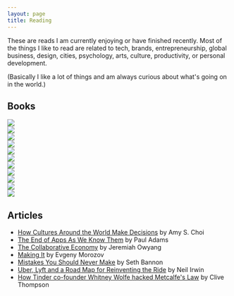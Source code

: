 ```yaml
---
layout: page
title: Reading 
---
```

These are reads I am currently enjoying or have finished recently. Most of the things I like to read are related to tech, brands, entrepreneurship, global business, design, cities, psychology, arts, culture, productivity, or personal development. 

(Basically I like a lot of things and am always curious about what's going on in the world.) 


## Books
<div id="BookCovers" class="one-time">
	<div><a href="http://www.goodreads.com/book/show/16158498-give-and-take" target="_blank"><img src="/assets/books/give-and-take.JPG" class="fade" /></a></div>
	<div><a href="http://www.goodreads.com/book/show/18490568-age-of-ambition" target="_blank"><img src="/assets/books/age-of-ambition.jpg" class="fade" /></a></div>
	<div><a href="http://www.goodreads.com/book/show/12609433-the-power-of-habit" target="_blank"><img src="/assets/books/power-of-habit.jpg" class="fade" /></a></div>
	<div><a href="http://www.goodreads.com/book/show/16071764-lean-in" target="_blank"><img src="/assets/books/lean-in.jpg" class="fade" /></a></div>
	<div><a href="http://www.goodreads.com/book/show/8520610-quiet" target="_blank"><img src="/assets/books/quiet.jpg" class="fade" /></a></div>
	<div><a href="http://www.goodreads.com/book/show/10127019-the-lean-startup" target="_blank"><img src="/assets/books/lean-startup.jpeg" class="fade" /></a></div>
	<div><a href="http://www.goodreads.com/book/show/6732019-rework" target="_blank"><img src="/assets/books/rework.png" class="fade" /></a></div>
	<div><a href="http://www.goodreads.com/book/show/3892688-the-well-grounded-rubyist" target="_blank"><img src="/assets/books/well-grounded-rubyist.jpg" class="fade" /></a></div>
	<div><a href="http://www.goodreads.com/book/show/7805.Pale_Fire" target="_blank"><img src="/assets/books/pale-fire.jpg" class="fade" /></a></div>
	<div><a href="http://www.goodreads.com/book/show/13260184-the-4-disciplines-of-execution" target="_blank"><img src="/assets/books/4-disciplines-of-execution.jpg" class="fade" /></a></div>
	<div><a href="http://www.goodreads.com/book/show/8576838-the-win-without-pitching-manifesto" target="_blank"><img src="/assets/books/win-without-pitching.jpg" class="fade" /></a></div>
</div>

## Articles 
* <a href="http://ideas.ted.com/2014/10/21/how-cultures-around-the-world-make-decisions/" target="_blank">How Cultures Around the World Make Decisions</a> by Amy S. Choi
* <a href="http://blog.intercom.io/the-end-of-apps-as-we-know-them/" target="_blank">The End of Apps As We Know Them</a> by Paul Adams
* <a href="http://www.slideshare.net/Altimeter/the-collaborative-economy" target="_blank">The Collaborative Economy</a> by Jeremiah Owyang
* <a href="http://www.newyorker.com/magazine/2014/01/13/making-it-2" target="_blank">Making It</a> by Evgeny Morozov
* <a href="http://sethbannon.com/mistakes-you-should-never-make" target="_blank">Mistakes You Should Never Make</a> by Seth Bannon
* <a href="http://www.nytimes.com/2014/07/12/upshot/uber-lyft-and-a-road-map-for-reinventing-the-ride.html?smid=tw-nytimes&_r=0" target="_blank">Uber, Lyft and a Road Map for Reinventing the Ride</a> by Neil Irwin
* <a href="https://medium.com/message/how-tinder-co-founder-whitney-wolfe-hacked-metcalfes-law-f607dddbde66" target="_blank">How Tinder co-founder Whitney Wolfe hacked Metcalfe's Law</a> by Clive Thompson



